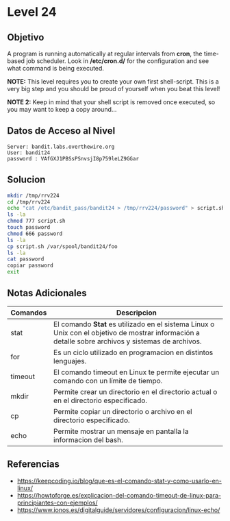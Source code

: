 # Level 24
## Objetivo
A program is running automatically at regular intervals from **cron**, the time-based job scheduler. Look in **/etc/cron.d/** for the configuration and see what command is being executed.

**NOTE:** This level requires you to create your own first shell-script. This is a very big step and you should be proud of yourself when you beat this level!

**NOTE 2:** Keep in mind that your shell script is removed once executed, so you may want to keep a copy around…
## Datos de Acceso al Nivel
```
Server: bandit.labs.overthewire.org
User: bandit24
password : VAfGXJ1PBSsPSnvsjI8p759leLZ9GGar

```
## Solucion
```Bash
mkdir /tmp/rrv224
cd /tmp/rrv224
echo "cat /etc/bandit_pass/bandit24 > /tmp/rrv224/password" > script.sh
ls -la
chmod 777 script.sh
touch password
chmod 666 password
ls -la
cp script.sh /var/spool/bandit24/foo
ls -la
cat password
copiar password
exit
```
## Notas Adicionales
|**Comandos**|**Descripcion**|
|--------|-------------|
|stat|El comando **Stat** es utilizado en el sistema Linux o Unix con el objetivo de mostrar información a detalle sobre archivos y sistemas de archivos.|
|for|Es un ciclo utilizado en programacion en distintos lenguajes.|
|timeout|El comando timeout en Linux te permite ejecutar un comando con un límite de tiempo.|
|mkdir|Permite crear un directorio en el directorio actual o en el directorio especificado.|
|cp|Permite copiar un directorio o archivo en el directorio especificado.|
|echo|Permite mostrar un mensaje en pantalla la informacion del bash.|
## Referencias
* https://keepcoding.io/blog/que-es-el-comando-stat-y-como-usarlo-en-linux/
* https://howtoforge.es/explicacion-del-comando-timeout-de-linux-para-principiantes-con-ejemplos/
* https://www.ionos.es/digitalguide/servidores/configuracion/linux-echo/



